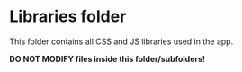 # Libraries folder

This folder contains all CSS and JS libraries used in the app.

**DO NOT MODIFY files inside this folder/subfolders!**